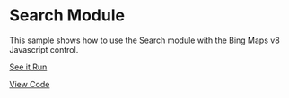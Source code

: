 # Search Module

This sample shows how to use the Search module with the Bing Maps v8 Javascript control.

[See it Run](http://crpietschmann.github.io/bingmaps-v8-quickstart-samples/201-module-search/)

[View Code](index.htm)